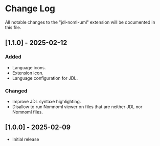 # Change Log

All notable changes to the "jdl-noml-uml" extension will be documented in this file.

## [1.1.0] - 2025-02-12

### Added

- Language icons.
- Extension icon.
- Language configuration for JDL.

### Changed

- Improve JDL syntaxe highlighting.
- Disallow to run Nomnoml viewer on files that are neither JDL nor Nomnoml files.

## [1.0.0] - 2025-02-09

- Initial release
